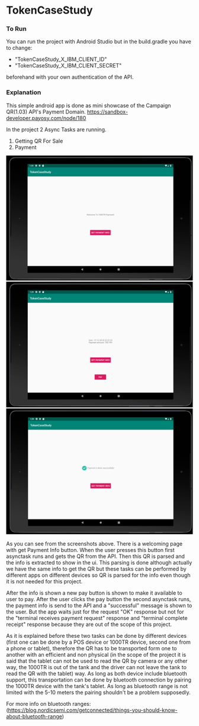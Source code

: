 # TokenCaseStudy
### To Run

You can run the project with Android Studio but in the build.gradle you have to change:
* "TokenCaseStudy_X_IBM_CLIENT_ID"
* "TokenCaseStudy_X_IBM_CLIENT_SECRET"

beforehand with your own authentication of the API.

### Explanation
This simple android app is done as mini showcase of the Campaign QR(1.03) API's Payment Domain.
https://sandbox-developer.payosy.com/node/180

In the project 2 Async Tasks are running.
1. Getting QR For Sale
2. Payment

![Alt](/Screenshot2.png "Welcoming page")
![Alt](/Screenshot3.png "Got QR")
![Alt](/Screenshot1.png "Payment Successful")

As you can see from the screenshots above. There is a welcoming page with get Payment Info button.
When the user presses this button first asynctask runs and gets the QR from the API. Then this QR
is parsed and the info is extracted to show in the ui. This parsing is done although actually we have
the same info to get the QR but these tasks can be performed by different apps on different devices
so QR is parsed for the info even though it is not needed for this project.

After the info is shown a new pay button is shown to make it available to user to pay. After the user
clicks the pay button the second asynctask runs, the payment info is send to the API and a "successful"
message is shown to the user. But the app waits just for the request "OK" response but not for the
"terminal receives payment request" response and "terminal complete receipt" response because they are
out of the scope of this project.

As it is explained before these two tasks can be done by different devices (first one can be done by
a POS device or 1000TR device, second one from a phone or tablet), therefore the QR has to be transported
form one to another with an efficient and non physical (in the scope of the project it is said that
the tablet can not be used to read the QR by camera or any other way, the 1000TR is out of the tank and
the driver can not leave the tank to read the QR with the tablet) way. As long as both device include
bluetooth support, this transportation can be done by bluetooth connection by pairing the 1000TR device
with the tank's tablet. As long as bluetooth range is not limited with the 5-10 meters the pairing
shouldn't be a problem supposedly.

For more info on bluetooth ranges: (https://blog.nordicsemi.com/getconnected/things-you-should-know-about-bluetooth-range)